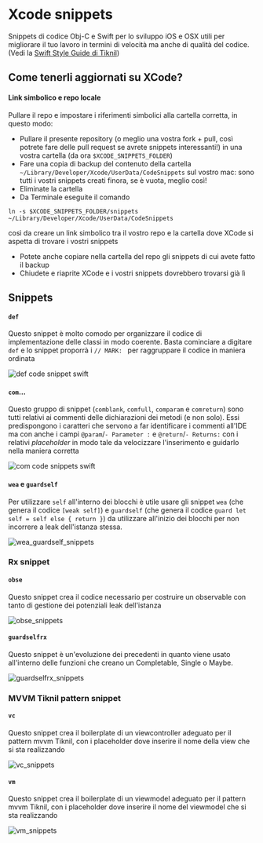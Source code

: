 # Xcode snippets

Snippets di codice Obj-C e Swift per lo sviluppo iOS e OSX utili per migliorare il tuo lavoro in termini di velocità ma anche di qualità del codice. (Vedi la [Swift Style Guide di Tiknil](https://github.com/tiknil/swift-style-guide))

## Come tenerli aggiornati su XCode? ##

#### Link simbolico e repo locale ####

Pullare il repo e impostare i riferimenti simbolici alla cartella corretta, in questo modo: 
 * Pullare il presente repository (o meglio una vostra fork + pull, così potrete fare delle pull request se avrete snippets interessanti!) in una vostra cartella (da ora `$XCODE_SNIPPETS_FOLDER`)
 * Fare una copia di backup del contenuto della cartella `~/Library/Developer/Xcode/UserData/CodeSnippets` sul vostro mac: sono tutti i vostri snippets creati finora, se è vuota, meglio così!
 * Eliminate la cartella
 * Da Terminale eseguite il comando 

`ln -s $XCODE_SNIPPETS_FOLDER/snippets ~/Library/Developer/Xcode/UserData/CodeSnippets` 

   così da creare un link simbolico tra il vostro repo e la cartella dove XCode si aspetta di trovare i vostri snippets
 * Potete anche copiare nella cartella del repo gli snippets di cui avete fatto il backup
 * Chiudete e riaprite XCode e i vostri snippets dovrebbero trovarsi già lì

## Snippets ##

#### `def` ####

Questo snippet è molto comodo per organizzare il codice di implementazione delle classi in modo coerente. Basta cominciare a digitare `def` e lo snippet proporrà i `// MARK: ` per raggruppare il codice in maniera ordinata

![def code snippet swift](https://github.com/tiknil/xcode-snippets/blob/master/images/def_code_snippet_swift.gif)

#### `com`... ####

Questo gruppo di snippet (`comblank`, `comfull`, `comparam` e `comreturn`) sono tutti relativi ai commenti delle dichiarazioni dei metodi (e non solo).
Essi predispongono i caratteri che servono a far identificare i commenti all'IDE ma con anche i campi `@param`/`- Parameter :` e `@return`/`- Returns:` con i relativi *placeholder* in modo tale da velocizzare l'inserimento e guidarlo nella maniera corretta

![com code snippets swift](https://github.com/tiknil/xcode-snippets/blob/master/images/com_code_snippet_swift.gif)


#### `wea` e `guardself` ####

Per utilizzare `self` all'interno dei blocchi è utile usare gli snippet `wea` (che genera il codice `[weak self]`) e `guardself` (che genera il codice `guard let self = self else { return }`) da utilizzare all'inizio dei blocchi per non incorrere a leak dell'istanza stessa. 

![wea_guardself_snippets](https://github.com/tiknil/xcode-snippets/blob/master/images/wea_guardself_snippet.gif)


### Rx snippet ###

#### `obse` ####

Questo snippet crea il codice necessario per costruire un observable con tanto di gestione dei potenziali leak dell'istanza 

![obse_snippets](https://github.com/tiknil/xcode-snippets/blob/master/images/obse_snippet.gif)

#### `guardselfrx` ####

Questo snippet è un'evoluzione dei precedenti in quanto viene usato all'interno delle funzioni che creano un Completable, Single o Maybe.

![guardselfrx_snippets](https://github.com/tiknil/xcode-snippets/blob/master/images/guardselfrx_snippet.gif)


### MVVM Tiknil pattern snippet ###

#### `vc` ####

Questo snippet crea il boilerplate di un viewcontroller adeguato per il pattern mvvm Tiknil, con i placeholder dove inserire il nome della view che si sta realizzando

![vc_snippets](https://github.com/tiknil/xcode-snippets/blob/master/images/vc_snippet.gif)


#### `vm` ####

Questo snippet crea il boilerplate di un viewmodel adeguato per il pattern mvvm Tiknil, con i placeholder dove inserire il nome del viewmodel che si sta realizzando

![vm_snippets](https://github.com/tiknil/xcode-snippets/blob/master/images/vm_snippet.gif)







